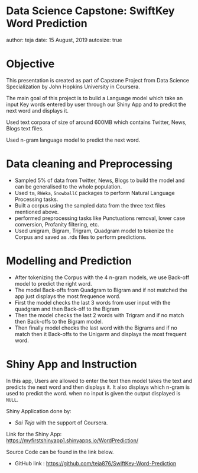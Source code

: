 Data Science Capstone: SwiftKey Word Prediction
========================================================
author: teja
date: 15 August, 2019
autosize: true

Objective
========================================================
This presentation is created as part of Capstone Project from Data Science Specialization by John Hopkins University in Coursera.

The main goal of this project is to build a Language model which take an input Key words entered by user through our Shiny App and to predict the next word and displays it.

Used text corpora of size of around 600MB which contains Twitter, News, Blogs text files.

Used n-gram language model to predict the next word.


Data cleaning and Preprocessing
========================================================

* Sampled 5% of data from Twitter, News, Blogs to build the model and can be generalised to the whole population.
* Used `tm`, `RWeka`, `SnowballC` packages to perform Natural Language Processing tasks.
* Built a corpus using the sampled data from the three text files mentioned above.
* performed preprocessing tasks like Punctuations removal, lower case conversion, Profanity filtering, etc.
* Used unigram, Bigram, Trigram, Quadgram model to tokenize the Corpus and saved as .rds files to perform predictions.

Modelling and Prediction
========================================================

* After tokenizing the Corpus with the 4 n-gram models, we use Back-off model to predict the right word.
* The model Back-offs from Quadgram to Bigram and if not matched the app just displays the most frequence word.
* First the model checks the last 3 words from user input with the quadgram and then Back-off to the Bigram
* Then the model checks the last 2 words with Trigram and if no match then Back-offs to the Bigram model.
* Then finally model checks the last word with the Bigrams and if no match then it Back-offs  to the Unigarm and displays the most frequent word.

Shiny App and Instruction
========================================================

In this app, Users are allowed to enter the text then model takes the text and predicts the next word and then displays it. It also displays which n-gram is used to predict the word. when no input is given the output displayed is `NULL`.

Shiny Application done by:
* *Sai Teja* with the support of Coursera.

Link for the Shiny App: https://myfirstshinyapp1.shinyapps.io/WordPrediction/

Source Code can be found in the link below.
* GitHub link : https://github.com/teja876/SwiftKey-Word-Prediction










